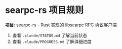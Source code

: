 # searpc-rs 项目规则

**项目**: searpc-rs - Rust 实现的 libsearpc RPC 协议客户端

1. 查看 `.claude/STATUS.md` 了解当前状态
2. 查看 `.claude/PROGRESS.md` 了解详细进度
